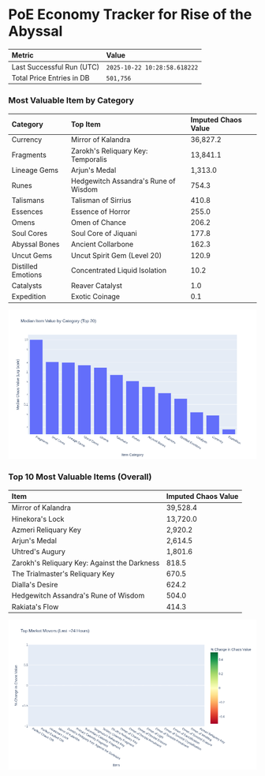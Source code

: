 # PoE Economy Tracker for Rise of the Abyssal

<!-- START_MAINTENANCE -->
| Metric | Value |
|:---|:---|
| Last Successful Run (UTC) | `2025-10-22 10:28:58.618222` |
| Total Price Entries in DB | `501,756` |

<!-- END_MAINTENANCE -->

<!-- START_DATAFRAME_DEBUG -->
<!-- END_DATAFRAME_DEBUG -->

<!-- START_CATEGORY_ANALYSIS -->
### Most Valuable Item by Category
| Category | Top Item | Imputed Chaos Value |
| :--- | :--- | :--- |
| Currency | Mirror of Kalandra | 36,827.2 |
| Fragments | Zarokh's Reliquary Key: Temporalis | 13,841.1 |
| Lineage Gems | Arjun's Medal | 1,313.0 |
| Runes | Hedgewitch Assandra's Rune of Wisdom | 754.3 |
| Talismans | Talisman of Sirrius | 410.8 |
| Essences | Essence of Horror | 255.0 |
| Omens | Omen of Chance | 206.2 |
| Soul Cores | Soul Core of Jiquani | 177.8 |
| Abyssal Bones | Ancient Collarbone | 162.3 |
| Uncut Gems | Uncut Spirit Gem (Level 20) | 120.9 |
| Distilled Emotions | Concentrated Liquid Isolation | 10.2 |
| Catalysts | Reaver Catalyst | 1.0 |
| Expedition | Exotic Coinage | 0.1 |


![Category Analysis Chart](charts/category_analysis.png)
<!-- END_ANALYSIS -->

<!-- START_ANALYSIS -->
### Top 10 Most Valuable Items (Overall)
| Item | Imputed Chaos Value |
| :--- | :--- |
| Mirror of Kalandra | 39,528.4 |
| Hinekora's Lock | 13,720.0 |
| Azmeri Reliquary Key | 2,920.2 |
| Arjun's Medal | 2,614.5 |
| Uhtred's Augury | 1,801.6 |
| Zarokh's Reliquary Key: Against the Darkness | 818.5 |
| The Trialmaster's Reliquary Key | 670.5 |
| Dialla's Desire | 624.2 |
| Hedgewitch Assandra's Rune of Wisdom | 504.0 |
| Rakiata's Flow | 414.3 |


![Market Movers Chart](charts/market_movers.png)
<!-- END_ANALYSIS -->
